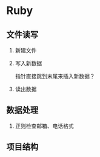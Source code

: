 # Ruby

## 文件读写

1.   新建文件

2.   写入新数据

     指针直接跳到末尾来插入新数据？

3.   读出数据

## 数据处理

1. 正则检查邮箱、电话格式

## 项目结构

